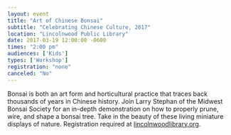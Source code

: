 ```yaml
---
layout: event
title: "Art of Chinese Bonsai"
subtitle: "Celebrating Chinese Culture, 2017"
location: "Lincolnwood Public Library"
date: 2017-03-19 12:00:00 -0600
times: "2:00 pm"
audiences: ['Kids']
types: ['Workshop']
registration: "none"
canceled: "No"
---
```

Bonsai is both an art form and horticultural practice that traces back thousands of years in Chinese history. Join Larry Stephan of the
Midwest Bonsai Society for an in-depth demonstration on how to properly prune, wire, and shape a bonsai tree. Take in the beauty of these living miniature displays of nature. Registration required at [lincolnwoodlibrary.org](http://lincolnwoodlibrary.org/).
